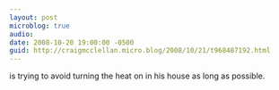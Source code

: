 ```yaml
---
layout: post
microblog: true
audio: 
date: 2008-10-20 19:00:00 -0500
guid: http://craigmcclellan.micro.blog/2008/10/21/t968487192.html
---
```

is trying to avoid turning the heat on in his house as long as possible.
